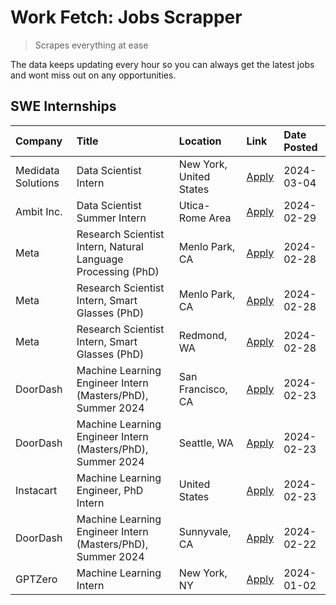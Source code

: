 # Work Fetch: Jobs Scrapper
> Scrapes everything at ease

The data keeps updating every hour so you can always get the latest jobs and wont miss out on any opportunities.

## SWE Internships
<!--START_SECTION:workfetch-->
| Company            | Title                                                        | Location                | Link                                                                                                                                                                                                                                                                   | Date Posted   |
|:-------------------|:-------------------------------------------------------------|:------------------------|:-----------------------------------------------------------------------------------------------------------------------------------------------------------------------------------------------------------------------------------------------------------------------|:--------------|
| Medidata Solutions | Data Scientist Intern                                        | New York, United States | [Apply](https://www.linkedin.com/jobs/view/data-scientist-intern-at-medidata-solutions-3810253704?position=9&pageNum=0&refId=6O81TQAkpg7PAVGFqNmaLA%3D%3D&trackingId=kIcjQSzOUHjAh9eE985wtQ%3D%3D&trk=public_jobs_jserp-result_search-card)                            | 2024-03-04    |
| Ambit Inc.         | Data Scientist Summer Intern                                 | Utica-Rome Area         | [Apply](https://www.linkedin.com/jobs/view/data-scientist-summer-intern-at-ambit-inc-3843121918?position=6&pageNum=0&refId=6O81TQAkpg7PAVGFqNmaLA%3D%3D&trackingId=9EYHgmrurAoSIGtWuWqBeA%3D%3D&trk=public_jobs_jserp-result_search-card)                              | 2024-02-29    |
| Meta               | Research Scientist Intern, Natural Language Processing (PhD) | Menlo Park, CA          | [Apply](https://www.linkedin.com/jobs/view/research-scientist-intern-natural-language-processing-phd-at-meta-3811306149?position=10&pageNum=0&refId=6O81TQAkpg7PAVGFqNmaLA%3D%3D&trackingId=R5kJg0pJPXRXgjfUa3VTrQ%3D%3D&trk=public_jobs_jserp-result_search-card)     | 2024-02-28    |
| Meta               | Research Scientist Intern, Smart Glasses (PhD)               | Menlo Park, CA          | [Apply](https://www.linkedin.com/jobs/view/research-scientist-intern-smart-glasses-phd-at-meta-3811308332?position=11&pageNum=0&refId=6O81TQAkpg7PAVGFqNmaLA%3D%3D&trackingId=vvctiOOSE%2BOqGrlnJcZYgA%3D%3D&trk=public_jobs_jserp-result_search-card)                 | 2024-02-28    |
| Meta               | Research Scientist Intern, Smart Glasses (PhD)               | Redmond, WA             | [Apply](https://www.linkedin.com/jobs/view/research-scientist-intern-smart-glasses-phd-at-meta-3811304794?position=12&pageNum=0&refId=6O81TQAkpg7PAVGFqNmaLA%3D%3D&trackingId=fC7OJHn%2BX%2BhiCN41dJQEeQ%3D%3D&trk=public_jobs_jserp-result_search-card)               | 2024-02-28    |
| DoorDash           | Machine Learning Engineer Intern (Masters/PhD), Summer 2024  | San Francisco, CA       | [Apply](https://www.linkedin.com/jobs/view/machine-learning-engineer-intern-masters-phd-summer-2024-at-doordash-3736457737?position=3&pageNum=0&refId=6O81TQAkpg7PAVGFqNmaLA%3D%3D&trackingId=BAHvZpkcY%2BpvtNhY5hWYUw%3D%3D&trk=public_jobs_jserp-result_search-card) | 2024-02-23    |
| DoorDash           | Machine Learning Engineer Intern (Masters/PhD), Summer 2024  | Seattle, WA             | [Apply](https://www.linkedin.com/jobs/view/machine-learning-engineer-intern-masters-phd-summer-2024-at-doordash-3736455966?position=4&pageNum=0&refId=6O81TQAkpg7PAVGFqNmaLA%3D%3D&trackingId=m3SOLDIKavbma%2BHE7glJOg%3D%3D&trk=public_jobs_jserp-result_search-card) | 2024-02-23    |
| Instacart          | Machine Learning Engineer, PhD Intern                        | United States           | [Apply](https://www.linkedin.com/jobs/view/machine-learning-engineer-phd-intern-at-instacart-3815634369?position=5&pageNum=0&refId=6O81TQAkpg7PAVGFqNmaLA%3D%3D&trackingId=nFZXa7%2BY6ibJ9aKBYZ%2FKdA%3D%3D&trk=public_jobs_jserp-result_search-card)                  | 2024-02-23    |
| DoorDash           | Machine Learning Engineer Intern (Masters/PhD), Summer 2024  | Sunnyvale, CA           | [Apply](https://www.linkedin.com/jobs/view/machine-learning-engineer-intern-masters-phd-summer-2024-at-doordash-3736454973?position=2&pageNum=0&refId=6O81TQAkpg7PAVGFqNmaLA%3D%3D&trackingId=NVoj4m8LKhQUSWlnKXxFPA%3D%3D&trk=public_jobs_jserp-result_search-card)   | 2024-02-22    |
| GPTZero            | Machine Learning Intern                                      | New York, NY            | [Apply](https://www.linkedin.com/jobs/view/machine-learning-intern-at-gptzero-3796844451?position=8&pageNum=0&refId=6O81TQAkpg7PAVGFqNmaLA%3D%3D&trackingId=mqKi9sx%2FCYA761IkmnbC9g%3D%3D&trk=public_jobs_jserp-result_search-card)                                   | 2024-01-02    |
<!--END_SECTION:workfetch-->
